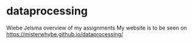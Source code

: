 # dataprocessing
Wiebe Jelsma
overview of my assignments
My website is to be seen on https://misterwhybe.github.io/dataprocessing/